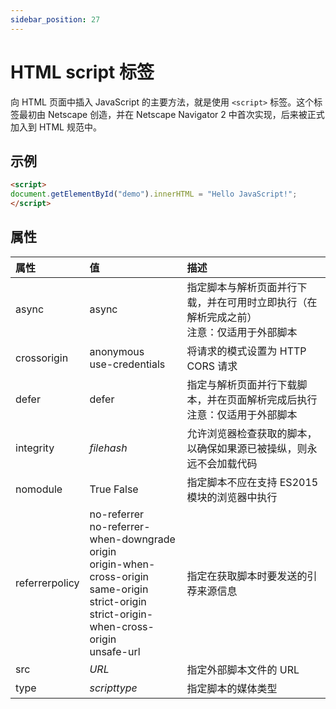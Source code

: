 ```yaml
---
sidebar_position: 27
---
```


# HTML script 标签



向 HTML 页面中插入 JavaScript 的主要方法，就是使用 `<script>` 标签。这个标签最初由 Netscape 创造，并在 Netscape Navigator 2 中首次实现，后来被正式加入到 HTML 规范中。



## 示例

```html
<script>
document.getElementById("demo").innerHTML = "Hello JavaScript!";
</script>
```



## 属性

| 属性           | 值                                                           | 描述                                                         |
| :------------- | :----------------------------------------------------------- | :----------------------------------------------------------- |
| async          | async                                                        | 指定脚本与解析页面并行下载，并在可用时立即执行（在解析完成之前）<br />注意：仅适用于外部脚本 |
| crossorigin    | anonymous<br />use-credentials                               | 将请求的模式设置为 HTTP CORS 请求                            |
| defer          | defer                                                        | 指定与解析页面并行下载脚本，并在页面解析完成后执行<br />注意：仅适用于外部脚本 |
| integrity      | *filehash*                                                   | 允许浏览器检查获取的脚本，以确保如果源已被操纵，则永远不会加载代码 |
| nomodule       | True False                                                   | 指定脚本不应在支持 ES2015 模块的浏览器中执行                 |
| referrerpolicy | no-referrer<br />no-referrer-when-downgrade<br />origin<br />origin-when-cross-origin<br />same-origin<br />strict-origin<br />strict-origin-when-cross-origin<br />unsafe-url | 指定在获取脚本时要发送的引荐来源信息                         |
| src            | *URL*                                                        | 指定外部脚本文件的 URL                                       |
| type           | *scripttype*                                                 | 指定脚本的媒体类型                                           |

